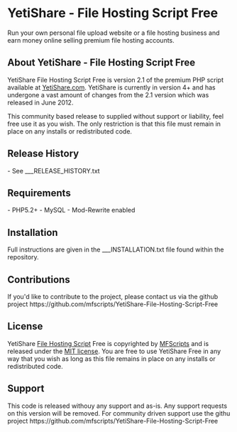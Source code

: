 <h1>YetiShare - File Hosting Script Free</h1>

Run your own personal file upload website or a file hosting business and earn money online selling premium file hosting accounts.

<h2>About YetiShare - File Hosting Script Free</h2>
YetiShare File Hosting Script Free is version 2.1 of the premium PHP script available at <a href="http://yetishare.com/">YetiShare.com</a>. YetiShare is currently in version 4+ and has undergone a vast amount of changes from the 2.1 version which was released in June 2012.

This community based release to supplied without support or liability, feel free use it as you wish. The only restriction is that this file must remain in place on any installs or redistributed code.

<h2>Release History</h2>
- See ___RELEASE_HISTORY.txt

<h2>Requirements</h2>
- PHP5.2+
- MySQL
- Mod-Rewrite enabled

<h2>Installation</h2>
Full instructions are given in the ___INSTALLATION.txt file found within the repository.

<h2>Contributions</h2>
If you'd like to contribute to the project, please contact us via the github project https://github.com/mfscripts/YetiShare-File-Hosting-Script-Free

<h2>License</h2>
YetiShare <a href="http://yetishare.com/">File Hosting Script</a> Free is copyrighted by <a href="http://mfscripts.com/">MFScripts</a> and is released under the <a href="http://opensource.org/licenses/MIT">MIT license</a>. You are free to use YetiShare Free in any way that you wish as long as this file remains in place on any installs or redistributed code.

<h2>Support</h2>
This code is released withouy any support and as-is. Any support requests on this version will be removed. For community driven support use the githu project https://github.com/mfscripts/YetiShare-File-Hosting-Script-Free
